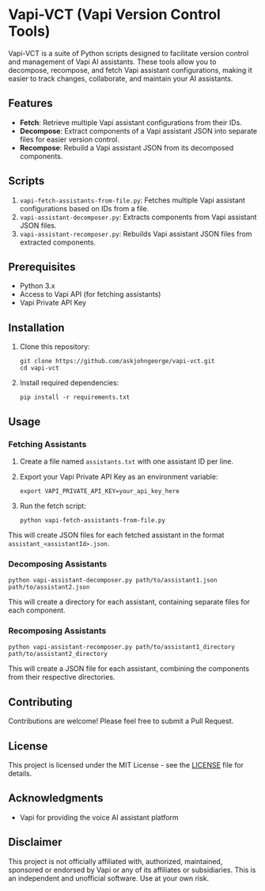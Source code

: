 # Vapi-VCT (Vapi Version Control Tools)

Vapi-VCT is a suite of Python scripts designed to facilitate version control and management of Vapi AI assistants. These tools allow you to decompose, recompose, and fetch Vapi assistant configurations, making it easier to track changes, collaborate, and maintain your AI assistants.

## Features

- **Fetch**: Retrieve multiple Vapi assistant configurations from their IDs.
- **Decompose**: Extract components of a Vapi assistant JSON into separate files for easier version control.
- **Recompose**: Rebuild a Vapi assistant JSON from its decomposed components.

## Scripts

1. `vapi-fetch-assistants-from-file.py`: Fetches multiple Vapi assistant configurations based on IDs from a file.
2. `vapi-assistant-decomposer.py`: Extracts components from Vapi assistant JSON files.
3. `vapi-assistant-recomposer.py`: Rebuilds Vapi assistant JSON files from extracted components.

## Prerequisites

- Python 3.x
- Access to Vapi API (for fetching assistants)
- Vapi Private API Key

## Installation

1. Clone this repository:
   ```
   git clone https://github.com/askjohngeorge/vapi-vct.git
   cd vapi-vct
   ```

2. Install required dependencies:
   ```
   pip install -r requirements.txt
   ```

## Usage

### Fetching Assistants

1. Create a file named `assistants.txt` with one assistant ID per line.

2. Export your Vapi Private API Key as an environment variable:
   ```
   export VAPI_PRIVATE_API_KEY=your_api_key_here
   ```

3. Run the fetch script:
   ```
   python vapi-fetch-assistants-from-file.py
   ```

This will create JSON files for each fetched assistant in the format `assistant_<assistantId>.json`.

### Decomposing Assistants

```
python vapi-assistant-decomposer.py path/to/assistant1.json path/to/assistant2.json
```

This will create a directory for each assistant, containing separate files for each component.

### Recomposing Assistants

```
python vapi-assistant-recomposer.py path/to/assistant1_directory path/to/assistant2_directory
```

This will create a JSON file for each assistant, combining the components from their respective directories.

## Contributing

Contributions are welcome! Please feel free to submit a Pull Request.

## License

This project is licensed under the MIT License - see the [LICENSE](LICENSE.md) file for details.

## Acknowledgments

- Vapi for providing the voice AI assistant platform

## Disclaimer

This project is not officially affiliated with, authorized, maintained, sponsored or endorsed by Vapi or any of its affiliates or subsidiaries. This is an independent and unofficial software. Use at your own risk.
